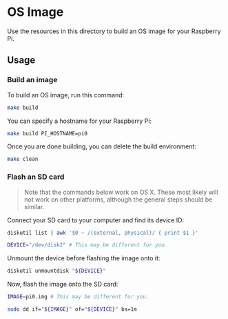 # OS Image

Use the resources in this directory to build an OS image for your Raspberry Pi.

## Usage

### Build an image

To build an OS image, run this command:

```bash
make build
```

You can specify a hostname for your Raspberry Pi:

```bash
make build PI_HOSTNAME=pi0
```

Once you are done building, you can delete the build environment:

```bash
make clean
```

### Flash an SD card

> Note that the commands below work on OS X. These most likely will not work on
> other platforms, although the general steps should be similar.

Connect your SD card to your computer and find its device ID:

```bash
diskutil list | awk '$0 ~ /(external, physical)/ { print $1 }'

DEVICE="/dev/disk2" # This may be different for you.
```

Unmount the device before flashing the image onto it:

```bash
diskutil unmountdisk "${DEVICE}"
```

Now, flash the image onto the SD card:

```bash
IMAGE=pi0.img # This may be different for you.

sudo dd if="${IMAGE}" of="${DEVICE}" bs=1m
```
